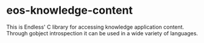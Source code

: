 eos-knowledge-content
=====================

This is Endless' C library for accessing knowledge application content. Through
gobject introspection it can be used in a wide variety of languages.
